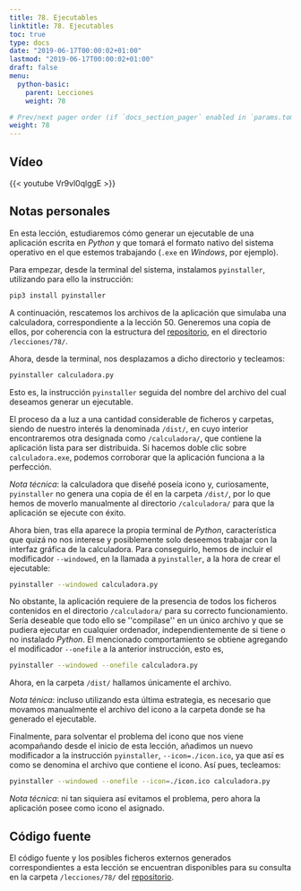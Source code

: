 ```yaml
---
title: 78. Ejecutables
linktitle: 78. Ejecutables
toc: true
type: docs
date: "2019-06-17T00:00:02+01:00"
lastmod: "2019-06-17T00:00:02+01:00"
draft: false
menu:
  python-basic:
    parent: Lecciones
    weight: 78

# Prev/next pager order (if `docs_section_pager` enabled in `params.toml`)
weight: 78
---
```


## Vídeo

{{< youtube Vr9vl0qlggE >}}

## Notas personales

En esta lección, estudiaremos cómo generar un ejecutable de una aplicación escrita en *Python* y que tomará el formato nativo del sistema operativo en el que estemos trabajando (`.exe` en *Windows*, por ejemplo).

Para empezar, desde la terminal del sistema, instalamos `pyinstaller`, utilizando para ello la instrucción:

```bash
pip3 install pyinstaller
```

A continuación, rescatemos los archivos de la aplicación que simulaba una calculadora, correspondiente a la lección 50. Generemos una copia de ellos, por coherencia con la estructura del [repositorio](https://github.com/ImAlexisSaez/curso-python-desde-0), en el directorio `/lecciones/78/`.

Ahora, desde la terminal, nos desplazamos a dicho directorio y tecleamos:

```bash
pyinstaller calculadora.py
```

Esto es, la instrucción `pyinstaller` seguida del nombre del archivo del cual deseamos generar un ejecutable. 

El proceso da a luz a una cantidad considerable de ficheros y carpetas, siendo de nuestro interés la denominada `/dist/`, en cuyo interior encontraremos otra designada como `/calculadora/`, que contiene la aplicación lista para ser distribuida. Si hacemos doble clic sobre `calculadora.exe`, podemos corroborar que la aplicación funciona a la perfección.

*Nota técnica*: la calculadora que diseñé poseía icono y, curiosamente, `pyinstaller` no genera una copia de él en la carpeta `/dist/`, por lo que hemos de moverlo manualmente al directorio `/calculadora/` para que la aplicación se ejecute con éxito.

Ahora bien, tras ella aparece la propia terminal de *Python*, característica que quizá no nos interese y posiblemente solo deseemos trabajar con la interfaz gráfica de la calculadora. Para conseguirlo, hemos de incluir el modificador `--windowed`, en la llamada a `pyinstaller`, a la hora de crear el ejecutable:

```bash
pyinstaller --windowed calculadora.py
```

No obstante, la aplicación requiere de la presencia de todos los ficheros contenidos en el directorio `/calculadora/` para su correcto funcionamiento. Sería deseable que todo ello se ''compilase'' en un único archivo y que se pudiera ejecutar en cualquier ordenador, independientemente de si tiene o no instalado *Python*. El mencionado comportamiento se obtiene agregando el modificador `--onefile` a la anterior instrucción, esto es,

```bash
pyinstaller --windowed --onefile calculadora.py
```

Ahora, en la carpeta `/dist/` hallamos únicamente el archivo.

*Nota ténica*: incluso utilizando esta última estrategia, es necesario que movamos manualmente el archivo del icono a la carpeta donde se ha generado el ejecutable.

Finalmente, para solventar el problema del icono que nos viene acompañando desde el inicio de esta lección, añadimos un nuevo modificador a la instrucción `pyinstaller`, `--icon=./icon.ico`, ya que así es como se denomina el archivo que contiene el icono. Así pues, tecleamos:

```bash
pyinstaller --windowed --onefile --icon=./icon.ico calculadora.py
```

*Nota técnica*: ni tan siquiera así evitamos el problema, pero ahora la aplicación posee como icono el asignado.

## Código fuente

El código fuente y los posibles ficheros externos generados correspondientes a esta lección se encuentran disponibles para su consulta en la carpeta `/lecciones/78/` del [repositorio](https://github.com/ImAlexisSaez/curso-python-desde-0).

